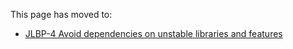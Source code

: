 This page has moved to:

- [JLBP-4 Avoid dependencies on unstable libraries and features](https://googlecloudplatform.github.io/cloud-opensource-java/JLBP-4.html)
